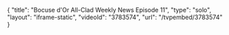{
    "title": "Bocuse d'Or All-Clad Weekly News Episode 11",
    "type": "solo",
    "layout": "iframe-static",
    "videoId": "3783574",
    "url": "\/tvpembed\/3783574"
}
